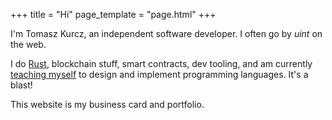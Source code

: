 +++
title = "Hi"
page_template = "page.html"
+++

I'm Tomasz Kurcz, an independent software developer. I often go by _uint_ on the
web.

I do [Rust](https://www.rust-lang.org/), blockchain stuff, smart contracts, dev
tooling, and am currently [teaching myself](http://craftinginterpreters.com/) to
design and implement programming languages. It's a blast!

This website is my business card and portfolio.

